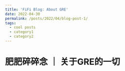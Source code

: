```yaml
---
title: 'FiFi Blog: About GRE'
date: 2022-04-30
permalink: /posts/2022/04/blog-post-1/
tags:
  - cool posts
  - category1
  - category2
---
```


# 肥肥碎碎念 ｜ 关于GRE的一切